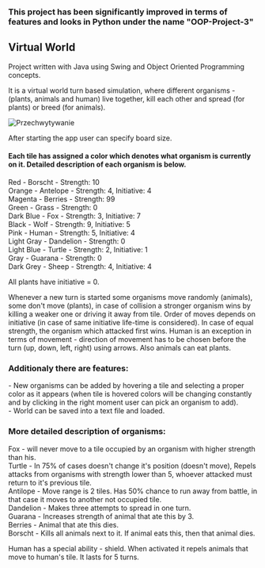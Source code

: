 <h3>This project has been significantly improved in terms of features and looks in Python under the name "OOP-Project-3"</h3>
<h2>Virtual World</h2>

Project written with Java using Swing and Object Oriented Programming concepts.

It is a virtual world turn based simulation, where different organisms - (plants, animals and human) live together, kill each other and spread (for plants) or breed (for animals).

![Przechwytywanie](https://user-images.githubusercontent.com/125133223/225508415-3f9c7d5d-16f1-4953-b37c-b7b63608a08d.PNG)


After starting the app user can specify board size.


<h4>Each tile has assigned a color which denotes what organism is currently on it. Detailed description of each organism is below.</h3>
Red - Borscht - Strength: 10 <br/>
Orange - Antelope - Strength: 4, Initiative: 4 <br/>
Magenta - Berries - Strength: 99 <br/>
Green - Grass - Strength: 0 <br/>
Dark Blue - Fox - Strength: 3, Initiative: 7<br/>
Black - Wolf - Strength: 9, Initiative: 5<br/>
Pink - Human - Strength: 5, Initiative: 4<br/>
Light Gray - Dandelion - Strength: 0<br/>
Light Blue - Turtle - Strength: 2, Initiative: 1<br/>
Gray - Guarana - Strength: 0<br/>
Dark Grey - Sheep - Strength: 4, Initiative: 4<br/>

All plants have initiative = 0.

Whenever a new turn is started some organisms move randomly (animals), some don't move (plants), in case of collision a stronger organism wins by killing a weaker one or driving it away from tile. Order of moves depends on initiative (in case of same initiative life-time is considered). In case of equal strength, the organism which attacked first wins. Human is an exception in terms of movement - direction of movement has to be chosen before the turn (up, down, left, right) using arrows. Also animals can eat plants.

<h3>Additionaly there are features:</h3>
- New organisms can be added by hovering a tile and selecting a proper color as it appears (when tile is hovered colors will be changing constantly and by clicking in the right moment user can pick an organism to add).<br/>
- World can be saved into a text file and loaded.<br/>

<h3>More detailed description of organisms:</h3>
Fox - will never move to a tile occupied by an organism with higher strength than his.<br/>
Turtle - In 75% of cases doesn't change it's position (doesn't move), Repels attacks from organisms with strength lower than 5, whoever attacked must return to it's previous tile.<br/>
Antilope - Move range is 2 tiles. Has 50% chance to run away from battle, in that case it moves to another not occupied tile.<br/>
Dandelion - Makes three attempts to spread in one turn.<br/>
Guarana - Increases strength of animal that ate this by 3.<br/>
Berries - Animal that ate this dies.<br/>
Borscht - Kills all animals next to it. If animal eats this, then that animal dies.<br/>

Human has a special ability - shield. When activated it repels animals that move to human's tile. It lasts for 5 turns.




